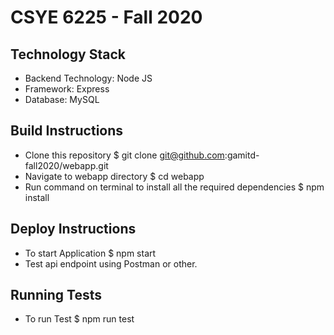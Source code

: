 # CSYE 6225 - Fall 2020 

## Technology Stack
* Backend Technology: Node JS
* Framework: Express
* Database: MySQL

## Build Instructions
* Clone this repository 
    $ git clone git@github.com:gamitd-fall2020/webapp.git
* Navigate to webapp directory
    $ cd webapp
* Run command on terminal to install all the required dependencies
    $ npm install 

## Deploy Instructions
* To start Application
    $ npm start
* Test api endpoint using Postman or other.

## Running Tests
* To run Test 
    $ npm run test

